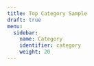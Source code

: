 ```yaml
---
title: Top Category Sample
draft: true
menu:
  sidebar:
    name: Category
    identifier: category
    weight: 20
---
```


